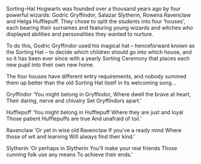 Sorting-Hat 
Hogwarts was founded over a thousand years ago by four powerful wizards: Godric Gryffindor, Salazar Slytherin, Rowena Ravenclaw and Helga Hufflepuff. They chose to split the students into four ‘houses’, each bearing their surnames and featuring young wizards and witches who displayed abilities and personalities they wanted to nurture.

To do this, Godric Gryffindor used his magical hat – henceforward known as the Sorting Hat – to decide which children should go into which house, and so it has been ever since with a yearly Sorting Ceremony that places each new pupil into their own new home.

The four houses have different entry requirements, and nobody summed them up better than the old Sorting Hat itself in its welcoming song...

Gryffindor 
‘You might belong in Gryffindor, Where dwell the brave at heart, Their daring, nerve and chivalry Set Gryffindors apart.’

Hufflepuff 
‘You might belong in Hufflepuff Where they are just and loyal Those patient Hufflepuffs are true And unafraid of toil.’

Ravenclaw 
‘Or yet in wise old Ravenclaw If you’ve a ready mind Where those of wit and learning Will always find their kind.’

Slytherin 
‘Or perhaps in Slytherin You’ll make your real friends Those cunning folk use any means To achieve their ends.’
